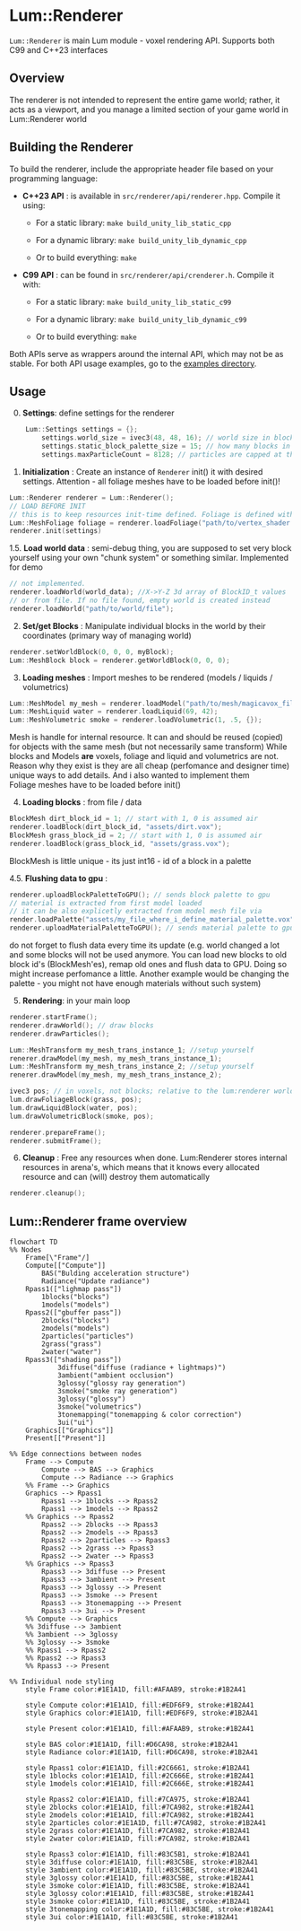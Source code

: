 # Lum::Renderer 
`Lum::Renderer` is main Lum module - voxel rendering API. Supports both C99 and C++23 interfaces
## Overview 

The renderer is not intended to represent the entire game world; rather, it acts as a viewport, and you manage a limited section of your game world in Lum::Renderer world

## Building the Renderer 

To build the renderer, include the appropriate header file based on your programming language:
 
- **C++23 API** : is available in `src/renderer/api/renderer.hpp`. Compile it using: 
  - For a static library: `make build_unity_lib_static_cpp`
 
  - For a dynamic library: `make build_unity_lib_dynamic_cpp`
 
  - Or to build everything: `make`
 
- **C99 API** : can be found in `src/renderer/api/crenderer.h`. Compile it with: 
  - For a static library: `make build_unity_lib_static_c99`
 
  - For a dynamic library: `make build_unity_lib_dynamic_c99`
 
  - Or to build everything: `make`

Both APIs serve as wrappers around the internal API, which may not be as stable. For both API usage examples, go to the [examples directory](../examples/README.md).


## Usage 
0. **Settings**: define settings for the renderer
```cpp
    Lum::Settings settings = {};
        settings.world_size = ivec3(48, 48, 16); // world size in blocks
        settings.static_block_palette_size = 15; // how many blocks in your block palette. In demo.cpp case its 15
        settings.maxParticleCount = 8128; // particles are capped at this count. They are managed by CPU for now, so don't set it to high values
```

1. **Initialization** : Create an instance of `Renderer` init() it with desired settings. Attention - all foliage meshes have to be loaded before init()!

```cpp
Lum::Renderer renderer = Lum::Renderer();
// LOAD BEFORE INIT
// this is to keep resources init-time defined. Foliage is defined with custom shader
Lum::MeshFoliage foliage = renderer.loadFoliage("path/to/vertex_shader.glsl", vertices_per_foliage, density);
renderer.init(settings)
```
 
1.5. **Load world data** : semi-debug thing, you are supposed to set very block yourself using your own "chunk system" or something similar. Implemented for demo

```cpp
// not implemented.
renderer.loadWorld(world_data); //X->Y-Z 3d array of BlockID_t values
// or from file. If no file found, empty world is created instead
renderer.loadWorld("path/to/world/file");
```

2. **Set/get Blocks** : Manipulate individual blocks in the world by their coordinates (primary way of managing world)

```cpp
renderer.setWorldBlock(0, 0, 0, myBlock);
Lum::MeshBlock block = renderer.getWorldBlock(0, 0, 0);
```
 
3. **Loading meshes** : Import meshes to be rendered (models / liquids / volumetrics)

```cpp
Lum::MeshModel my_mesh = renderer.loadModel("path/to/mesh/magicavox_file.vox");
Lum::MeshLiquid water = renderer.loadLiquid(69, 42);
Lum::MeshVolumetric smoke = renderer.loadVolumetric(1, .5, {});
```
Mesh is handle for internal resource. It can and should be reused (copied) for objects with the same mesh (but not necessarily same transform)
While blocks and Models **are** voxels, foliage and liquid and volumetrics are not. Reason why they exist is they are all cheap (perfomance and designer time) unique ways to add details. And i also wanted to implement them \
Foliage meshes have to be loaded before init()

4. **Loading blocks** : from file / data

```cpp
BlockMesh dirt_block_id = 1; // start with 1, 0 is assumed air
renderer.loadBlock(dirt_block_id, "assets/dirt.vox");
BlockMesh grass_block_id = 2; // start with 1, 0 is assumed air
renderer.loadBlock(grass_block_id, "assets/grass.vox");
```
BlockMesh is little unique - its just int16 - id of a block in a palette

4.5. **Flushing data to gpu** :

```cpp
renderer.uploadBlockPaletteToGPU(); // sends block palette to gpu
// material is extracted from first model loaded
// it can be also explicetly extracted from model mesh file via 
render.loadPalette("assets/my_file_where_i_define_material_palette.vox")
renderer.uploadMaterialPaletteToGPU(); // sends material palette to gpu
```
do not forget to flush data every time its update (e.g. world changed a lot and some blocks will not be used anymore. You can load new blocks to old block id's (BlockMesh'es), remap old ones and flush data to GPU. Doing so might increase perfomance a little. Another example would be changing the palette - you might not have enough materials without such system)


5. **Rendering**: in your main loop

```cpp
renderer.startFrame();
renderer.drawWorld(); // draw blocks
renderer.drawParticles();

Lum::MeshTransform my_mesh_trans_instance_1; //setup yourself
renerer.drawModel(my_mesh, my_mesh_trans_instance_1);
Lum::MeshTransform my_mesh_trans_instance_2; //setup yourself
renerer.drawModel(my_mesh, my_mesh_trans_instance_2);

ivec3 pos; // in voxels, not blocks; relative to the lum:renderer world origin
lum.drawFoliageBlock(grass, pos);
lum.drawLiquidBlock(water, pos);
lum.drawVolumetricBlock(smoke, pos);

renderer.prepareFrame();
renderer.submitFrame();
```
 
6. **Cleanup** : Free any resources when done. Lum:Renderer stores internal resources in arena's, which means that it knows every allocated resource and can (will) destroy them automatically

```cpp
renderer.cleanup();
```

## Lum::Renderer frame overview
```mermaid
flowchart TD
%% Nodes
    Frame[\"Frame"/]
    Compute[["Compute"]]
        BAS("Bulding acceleration structure")
        Radiance("Update radiance")
    Rpass1(["lighmap pass"])
        1blocks("blocks")
        1models("models") 
    Rpass2(["gbuffer pass"])
        2blocks("blocks")
        2models("models") 
        2particles("particles")
        2grass("grass")
        2water("water")
    Rpass3(["shading pass"])
            3diffuse("diffuse (radiance + lightmaps)")
            3ambient("ambient occlusion")
            3glossy("glossy ray generation")
            3smoke("smoke ray generation")
            3glossy("glossy")
            3smoke("volumetrics")
            3tonemapping("tonemapping & color correction")
            3ui("ui")
    Graphics[["Graphics"]]
    Present[["Present"]] 

%% Edge connections between nodes
    Frame --> Compute
        Compute --> BAS --> Graphics
        Compute --> Radiance --> Graphics
    %% Frame --> Graphics
    Graphics --> Rpass1
        Rpass1 --> 1blocks --> Rpass2
        Rpass1 --> 1models --> Rpass2
    %% Graphics --> Rpass2
        Rpass2 --> 2blocks --> Rpass3
        Rpass2 --> 2models --> Rpass3
        Rpass2 --> 2particles --> Rpass3
        Rpass2 --> 2grass --> Rpass3
        Rpass2 --> 2water --> Rpass3
    %% Graphics --> Rpass3
        Rpass3 --> 3diffuse --> Present
        Rpass3 --> 3ambient --> Present
        Rpass3 --> 3glossy --> Present
        Rpass3 --> 3smoke --> Present
        Rpass3 --> 3tonemapping --> Present
        Rpass3 --> 3ui --> Present
    %% Compute --> Graphics
    %% 3diffuse --> 3ambient
    %% 3ambient --> 3glossy
    %% 3glossy --> 3smoke
    %% Rpass1 --> Rpass2
    %% Rpass2 --> Rpass3
    %% Rpass3 --> Present

%% Individual node styling
    style Frame color:#1E1A1D, fill:#AFAAB9, stroke:#1B2A41

    style Compute color:#1E1A1D, fill:#EDF6F9, stroke:#1B2A41
    style Graphics color:#1E1A1D, fill:#EDF6F9, stroke:#1B2A41

    style Present color:#1E1A1D, fill:#AFAAB9, stroke:#1B2A41

    style BAS color:#1E1A1D, fill:#D6CA98, stroke:#1B2A41
    style Radiance color:#1E1A1D, fill:#D6CA98, stroke:#1B2A41

    style Rpass1 color:#1E1A1D, fill:#2C6661, stroke:#1B2A41
    style 1blocks color:#1E1A1D, fill:#2C666E, stroke:#1B2A41
    style 1models color:#1E1A1D, fill:#2C666E, stroke:#1B2A41

    style Rpass2 color:#1E1A1D, fill:#7CA975, stroke:#1B2A41
    style 2blocks color:#1E1A1D, fill:#7CA982, stroke:#1B2A41
    style 2models color:#1E1A1D, fill:#7CA982, stroke:#1B2A41
    style 2particles color:#1E1A1D, fill:#7CA982, stroke:#1B2A41
    style 2grass color:#1E1A1D, fill:#7CA982, stroke:#1B2A41
    style 2water color:#1E1A1D, fill:#7CA982, stroke:#1B2A41

    style Rpass3 color:#1E1A1D, fill:#83C5B1, stroke:#1B2A41
    style 3diffuse color:#1E1A1D, fill:#83C5BE, stroke:#1B2A41
    style 3ambient color:#1E1A1D, fill:#83C5BE, stroke:#1B2A41
    style 3glossy color:#1E1A1D, fill:#83C5BE, stroke:#1B2A41
    style 3smoke color:#1E1A1D, fill:#83C5BE, stroke:#1B2A41
    style 3glossy color:#1E1A1D, fill:#83C5BE, stroke:#1B2A41
    style 3smoke color:#1E1A1D, fill:#83C5BE, stroke:#1B2A41
    style 3tonemapping color:#1E1A1D, fill:#83C5BE, stroke:#1B2A41
    style 3ui color:#1E1A1D, fill:#83C5BE, stroke:#1B2A41
```